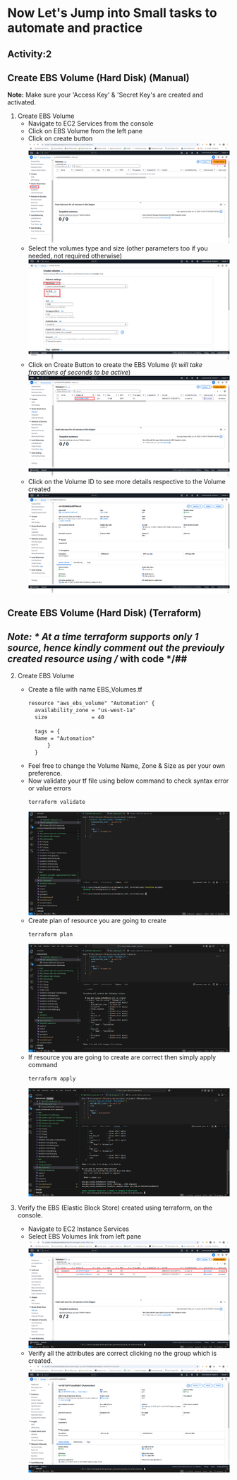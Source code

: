 # Now Let's Jump into Small tasks to automate and practice #
## Activity:2
## Create EBS Volume (Hard Disk) (Manual) ##

**Note:** Make sure your 'Access Key' & 'Secret Key's are created and activated.

1. Create EBS Volume
    - Navigate to EC2 Services from the console
    - Click on EBS Volume from the left pane
    - Click on create button
      ![Reference](../snaps/EBS_volumes.png)
    - Select the volumes type and size (other parameters too if you needed, not required otherwise)
      ![Reference](../snaps/EBS_volumes-type-size.png)
    - Click on Create Button to create the EBS Volume (*it will take fracations of seconds to be active*)
      ![Reference](../snaps/EBS_volumes-type-size-created.png)
    - Click on the Volume ID to see more details respective to the Volume created
      ![Reference](../snaps/EBS_volumes-type-size-created-moreinfo.png)

## Create EBS Volume (Hard Disk) (Terraform) ##
## *Note: * At a time terraform supports only 1 source, hence kindly comment out the previouly created resource using /* with code */##

2. Create EBS Volume
    - Create a file with name EBS_Volumes.tf
      ```
      resource "aws_ebs_volume" "Automation" {
        availability_zone = "us-west-1a"
        size              = 40

        tags = {
        Name = "Automation"
            }
        }
      ```
    - Feel free to change the Volume Name, Zone & Size as per your own preference.
    - Now validate your tf file using below command to check syntax error or value errors
      ```powershell
      terraform validate
      ```
      ![Reference](../snaps/EBS_volumes-tf-validate.png)
    - Create plan of resource you are going to create
      ```powershell
      terraform plan
      ```
      ![Reference](../snaps/EBS_volumes-tf-plan.png)
    - If resource you are going to create are correct then simply apply command
      ```powershell
      terraform apply
      ```
      ![Reference](../snaps/EBS_volumes-tf-apply.png)

3. Verify the EBS (Elastic Block Store) created using terraform, on the console.
    - Navigate to EC2 Instance Services
    - Select EBS Volumes link from left pane
      ![Console_SecurityGroup](../snaps/EBS_volumes-console-verify.png)
    - Verify all the attributes are correct clicking no the group which is created.
      ![Console_SecurityGroup_Attributes](../snaps/EBS_volumes-console-verify-moreinfo.png)
